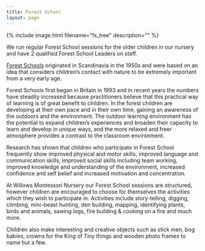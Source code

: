 ```yaml
---
title: Forest School
layout: page
---
```


{% include image.html filename="fs_tree" description="" %}

We run regular Forest School sessions for the older children in our nursery and have 2 qualified Forest School Leaders on staff.

[Forest Schools](http://www.forestschoolassociation.org) originated in Scandinavia in the 1950s and were based on an idea that considers children’s contact with nature to be extremely important from a very early age.

Forest Schools first began in Britain in 1993 and in recent years the numbers have steadily increased because practitioners believe that this practical way of learning is of great benefit to children. In the forest children are developing at their own pace and in their own time, gaining an awareness of the outdoors and the environment. The outdoor learning environment has the potential to expand children’s experiences and broaden their capacity to learn and develop in unique ways, and the more relaxed and freer atmosphere provides a contrast to the classroom environment.

Research has shown that children who participate in Forest School frequently show improved physical and motor skills, improved language and communication skills, improved social skills including team working, improved knowledge and understanding of the environment, increased confidence and self belief and increased motivation and concentration.

At Willows Montessori Nursery our Forest School sessions are structured, however children are encouraged to choose for themselves the activities which they wish to participate in. Activities include story-telling, digging, climbing, mini-beast hunting, den building, mapping, identifying plants, birds and animals, sawing logs, fire building & cooking on a fire and much more.

Children also make interesting and creative objects such as stick men, bog babies, crowns for the King of Tiny things and wooden photo frames to name but a few.
